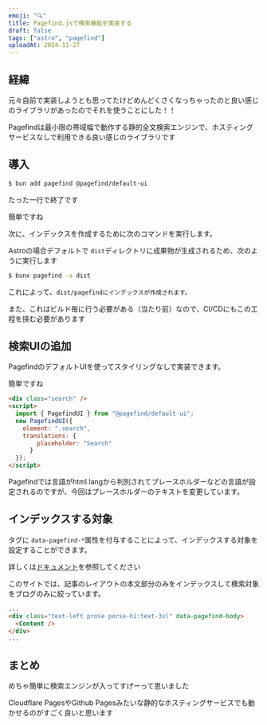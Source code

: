 ```yaml
---
emoji: "🔍"
title: Pagefind.jsで検索機能を実装する
draft: false
tags: ["astro", "pagefind"]
uploadAt: 2024-11-27
---
```

## 経緯

元々自前で実装しようとも思ってたけどめんどくさくなっちゃったのと良い感じのライブラリがあったのでそれを使うことにした！！

Pagefindは最小限の帯域幅で動作する静的全文検索エンジンで、ホスティングサービスなしで利用できる良い感じのライブラリです

## 導入

```bash
$ bun add pagefind @pagefind/default-ui 
```

たった一行で終了です

簡単ですね

次に、インデックスを作成するために次のコマンドを実行します。

Astroの場合デフォルトで `dist`ディレクトリに成果物が生成されるため、次のように実行します

```bash
$ bunx pagefind -s dist
```

これによって、`dist/pagefindにインデックスが作成されます。`

また、これはビルド毎に行う必要がある（当たり前）なので、CI/CDにもこの工程を挟む必要があります

## 検索UIの追加

PagefindのデフォルトUIを使ってスタイリングなしで実装できます。

簡単ですね

```html
<div class="search" />
<script>
  import { PagefindUI } from "@pagefind/default-ui";
  new PagefindUI({
    element: ".search",
    translations: {
        placeholder: "Search"
      }
  });
</script>
```

Pagefindでは言語がhtml.langから判別されてプレースホルダーなどの言語が設定されるのですが、今回はプレースホルダーのテキストを変更しています。

## インデックスする対象

タグに `data-pagefind-*`属性を付与することによって、インデックスする対象を設定することができます。

詳しくは[ドキュメント](https://pagefind.app/docs/indexing/)を参照してください

このサイトでは、記事のレイアウトの本文部分のみをインデックスして検索対象をブログのみに絞っています。

```html
...
<div class="text-left prose porse-h1:text-3xl" data-pagefind-body>
  <Content />
</div>
...
```

## まとめ

めちゃ簡単に検索エンジンが入ってすげーって思いました

Cloudflare PagesやGithub Pagesみたいな静的なホスティングサービスでも動かせるのがすごく良いと思います
